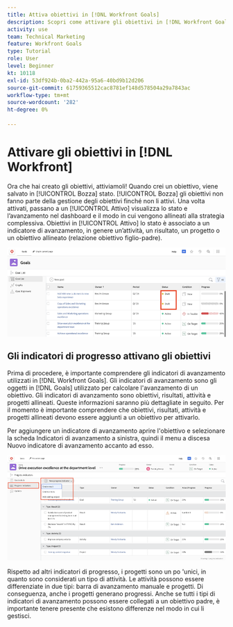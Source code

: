 ```yaml
---
title: Attiva obiettivi in [!DNL Workfront Goals]
description: Scopri come attivare gli obiettivi in [!DNL Workfront Goals] una volta create.
activity: use
team: Technical Marketing
feature: Workfront Goals
type: Tutorial
role: User
level: Beginner
kt: 10118
exl-id: 53df924b-0ba2-442a-95a6-40bd9b12d206
source-git-commit: 61759365512cac8781ef148d578504a29a7843ac
workflow-type: tm+mt
source-wordcount: '282'
ht-degree: 0%

---
```


# Attivare gli obiettivi in [!DNL Workfront]

Ora che hai creato gli obiettivi, attiviamoli! Quando crei un obiettivo, viene salvato in [!UICONTROL Bozza] stato. [!UICONTROL Bozza] gli obiettivi non fanno parte della gestione degli obiettivi finché non li attivi. Una volta attivati, passano a un [!UICONTROL Attivo] visualizza lo stato e l’avanzamento nel dashboard e il modo in cui vengono allineati alla strategia complessiva. Obiettivi in [!UICONTROL Attivo] lo stato è associato a un indicatore di avanzamento, in genere un’attività, un risultato, un progetto o un obiettivo allineato (relazione obiettivo figlio-padre).

![Schermata di un obiettivo nello stato Bozza di Obiettivi di Workfront](assets/04-workfront-goals-activate-goals.png)

## Gli indicatori di progresso attivano gli obiettivi

Prima di procedere, è importante comprendere gli indicatori di avanzamento utilizzati in [!DNL Workfront Goals]. Gli indicatori di avanzamento sono gli oggetti in [!DNL Goals] utilizzato per calcolare l&#39;avanzamento di un obiettivo. Gli indicatori di avanzamento sono obiettivi, risultati, attività e progetti allineati. Queste informazioni saranno più dettagliate in seguito. Per il momento è importante comprendere che obiettivi, risultati, attività e progetti allineati devono essere aggiunti a un obiettivo per attivarlo.

Per aggiungere un indicatore di avanzamento aprire l&#39;obiettivo e selezionare la scheda Indicatori di avanzamento a sinistra, quindi il menu a discesa Nuovo indicatore di avanzamento accanto ad esso.

![Una schermata che mostra risultati, attività e progetti e indicatori di avanzamento dell’obiettivo.](assets/05-workfront-goals-progress-indicators.png)

Rispetto ad altri indicatori di progresso, i progetti sono un po &#39;unici, in quanto sono considerati un tipo di attività. Le attività possono essere differenziate in due tipi: barra di avanzamento manuale e progetti. Di conseguenza, anche i progetti generano progressi. Anche se tutti i tipi di indicatori di avanzamento possono essere collegati a un obiettivo padre, è importante tenere presente che esistono differenze nel modo in cui li gestisci.

